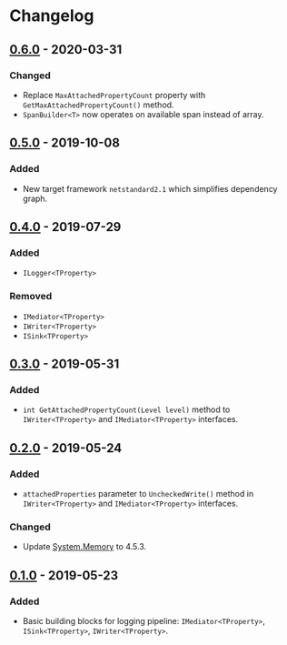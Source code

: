 # Changelog

## [0.6.0] - 2020-03-31
### Changed
- Replace `MaxAttachedPropertyCount` property with `GetMaxAttachedPropertyCount()` method.
- `SpanBuilder<T>` now operates on available span instead of array.

## [0.5.0] - 2019-10-08
### Added
- New target framework `netstandard2.1` which simplifies dependency graph.

## [0.4.0] - 2019-07-29
### Added
- `ILogger<TProperty>`

### Removed
- `IMediator<TProperty>`
- `IWriter<TProperty>`
- `ISink<TProperty>`

## [0.3.0] - 2019-05-31
### Added
- `int GetAttachedPropertyCount(Level level)` method to `IWriter<TProperty>` and `IMediator<TProperty>` interfaces.

## [0.2.0] - 2019-05-24
### Added
- `attachedProperties` parameter to `UncheckedWrite()` method in `IWriter<TProperty>` and `IMediator<TProperty>` interfaces.

### Changed
- Update [System.Memory](https://www.nuget.org/packages/System.Memory) to 4.5.3.

## [0.1.0] - 2019-05-23
### Added
- Basic building blocks for logging pipeline: `IMediator<TProperty>`, `ISink<TProperty>`, `IWriter<TProperty>`.

[0.6.0]: https://github.com/qbit86/phlogopite/compare/abstractions-0.5.0...abstractions-0.6.0
[0.5.0]: https://github.com/qbit86/phlogopite/compare/abstractions-0.4.0...abstractions-0.5.0
[0.4.0]: https://github.com/qbit86/phlogopite/compare/abstractions-0.3.0...abstractions-0.4.0
[0.3.0]: https://github.com/qbit86/phlogopite/compare/abstractions-0.2.0...abstractions-0.3.0
[0.2.0]: https://github.com/qbit86/phlogopite/compare/abstractions-0.1.0...abstractions-0.2.0
[0.1.0]: https://github.com/qbit86/phlogopite/releases/tag/abstractions-0.1.0
